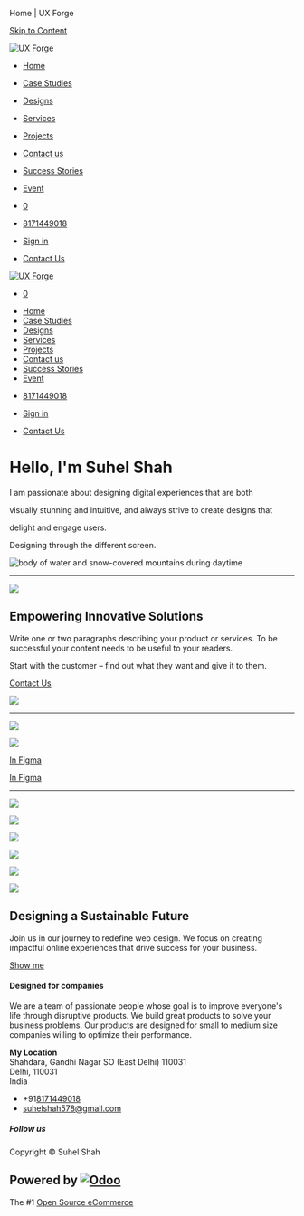 Home | UX Forge



[Skip to Content](#wrap)



[![UX Forge](/web/image/website/1/logo/UX%20Forge?unique=362967e)](/)

* [Home](/)
* [Case Studies](/pricing)
* [Designs](/blog/our-blog-1)
* [Services](/#Services)
* [Projects](/#Projects)
* [Contact us](/contactus)
* [Success Stories](/blog/2)
* [Event](/event)

* [0](/shop/cart)
* [8171449018](tel:8171449018)
* [Sign in](/web/login)
* [Contact Us](/contactus)



[![UX Forge](/web/image/website/1/logo/UX%20Forge?unique=362967e)](/)


* [0](/shop/cart)

+ [Home](/)
+ [Case Studies](/pricing)
+ [Designs](/blog/our-blog-1)
+ [Services](/#Services)
+ [Projects](/#Projects)
+ [Contact us](/contactus)
+ [Success Stories](/blog/2)
+ [Event](/event)

* [8171449018](tel:8171449018)

* [Sign in](/web/login)
* [Contact Us](/contactus)



**Hello, I'm Suhel Shah**
=========================

I am passionate about designing digital experiences that are both

visually stunning and intuitive, and always strive to create designs that

delight and engage users.

Designing through the different screen.

![body of water and snow-covered mountains during daytime](/unsplash/YFFGkE3y4F8/907/mountain.jpg?unique=9f16be73)

---

![](/web_editor/image_shape/website.s_image_hexagonal_default_image_1/web_editor/geometric/geo_hexagon.svg)

Empowering Innovative Solutions
-------------------------------

Write one or two paragraphs describing your product or services. To be successful your content needs to be useful to your readers.

Start with the customer – find out what they want and give it to them.

[Contact Us](/contactus)

![](/web/image/904-f432a232/iPhone%252016%2520Pro%2520Max%2520-%25201.svg)

---

[![](/web/image/1029-616d8215/Voice%2520Guide%25201st.svg)](https://ux-forge.odoo.com/inventory)

[![](/web/image/920-fea4247b/Front%2520page.svg)](https://ux-forge.odoo.com/about-us)

[In Figma](https://www.figma.com/proto/uhAwAbUuC2ZUZ7xsbOs9xJ/First-UIUX-Design?page-id=12%3A27&node-id=479-587&viewport=-14914%2C-45238%2C1&t=ep66FPeCcNzFQ8up-1&scaling=scale-down-width&content-scaling=fixed&starting-point-node-id=479%3A587)​​

[In Figma](https://www.figma.com/proto/uhAwAbUuC2ZUZ7xsbOs9xJ/First-UIUX-Design?page-id=12%3A27&node-id=2516-307&viewport=-14914%2C-45238%2C1&t=ep66FPeCcNzFQ8up-1&scaling=scale-down-width&content-scaling=fixed&starting-point-node-id=166%3A137)

---

![](/web/image/902-6a594511/iPhone%2016%20Pro%20Max%20-%201.webp)

![](/web/image/915-235add32/Purchasing%20Ticket.webp)

![](/web/image/916-54eccd94/iPhone%2016%20Pro%20Max%20-%202.webp)

![](/web/image/934-4a03cef6/Dr.strange.webp)

![](/web/image/917-8a07a96d/iPhone%2016%20Pro%20Max%20-%203.webp)

![](/web/image/914-d411da4d/Movie%20Seats.webp)

Designing a Sustainable Future
------------------------------

Join us in our journey to redefine web design. We focus on creating impactful online experiences that drive success for your business.

[Show me](https://www.figma.com/proto/uhAwAbUuC2ZUZ7xsbOs9xJ/First-UIUX-Design?page-id=12%3A27&node-id=2385-728&viewport=-14914%2C-45238%2C1&t=WSeH2YJ001Y4BgoH-1&scaling=scale-down-width&content-scaling=fixed&starting-point-node-id=166%3A137)



#### **Designed** for companies

We are a team of passionate people whose goal is to improve everyone's life through disruptive products. We build great products to solve your business problems. Our products are designed for small to medium size companies willing to optimize their performance.

**My Location**  
Shahdara, Gandhi Nagar SO (East Delhi) 110031   
 Delhi, 110031  
India

* +91[8171449018](tel:8171449018)
* suhelshah578@gmail.com

##### Follow us

Copyright © Suhel Shah

Powered by
[![Odoo](/web/static/img/odoo_logo_tiny.png)](http://www.odoo.com?utm_source=db&utm_medium=website)
-
The #1 [Open Source eCommerce](http://www.odoo.com/app/ecommerce?utm_source=db&utm_medium=website)